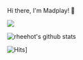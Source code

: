 Hi there, I'm Madplay! 👋


![](https://komarev.com/ghpvc/?username=your-github-username&color=blue)

![rheehot's github stats](https://github-readme-stats.vercel.app/api?username=rheehot&show_icons=true&theme=radical)

![Hits](https://hits.seeyoufarm.com/api/count/incr/badge.svg?url=https://brunch.co.kr/@jowlee)]
